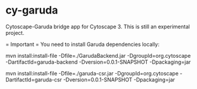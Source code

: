 cy-garuda
=========

Cytoscape-Garuda bridge app for Cytoscape 3.
This is still an experimental project.

= Important =
You need to install Garuda dependencies locally:

mvn install:install-file -Dfile=./GarudaBackend.jar -DgroupId=org.cytoscape -DartifactId=garuda-backend -Dversion=0.0.1-SNAPSHOT -Dpackaging=jar

mvn install:install-file -Dfile=./garuda-csr.jar -DgroupId=org.cytoscape -DartifactId=garuda-csr -Dversion=0.0.1-SNAPSHOT -Dpackaging=jar

